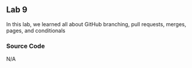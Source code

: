 ## Lab 9

In this lab, we learned all about GitHub branching, pull requests, merges, pages, and conditionals


### Source Code

N/A
